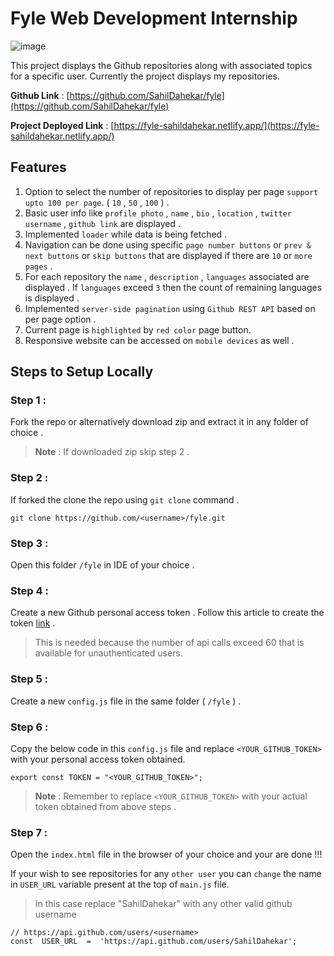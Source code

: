 # Fyle Web Development Internship
![image](https://github.com/SahilDahekar/fyle/assets/97726887/80d3429e-484d-4192-96e7-57e805990beb)

This project displays the Github repositories along with associated topics for a specific user. Currently the project displays my repositories. 

**Github Link** : [https://github.com/SahilDahekar/fyle](https://github.com/SahilDahekar/fyle)

**Project Deployed Link** : [https://fyle-sahildahekar.netlify.app/](https://fyle-sahildahekar.netlify.app/)

## Features 
1. Option to select the number of repositories to display per page `support upto 100 per page`. ( `10` , `50` , `100` ) .
2. Basic user info like `profile photo` , `name` , `bio` , `location` , `twitter username` , `github link` are displayed .
3. Implemented `loader` while data is being fetched .
4. Navigation can be done using specific `page number buttons` or `prev & next buttons` or `skip buttons` that are displayed if there are `10` or `more pages` .
5. For each repository the `name` , `description` , `languages` associated are displayed . If `languages` exceed `3` then the count of remaining languages is displayed .
6. Implemented `server-side pagination` using `Github REST API` based on per page option .
7. Current page is `highlighted` by `red color` page button.
8. Responsive website can be accessed on `mobile devices` as well . 

## Steps to Setup Locally 

 ### Step 1 :
 Fork the repo or alternatively download zip and extract it in any folder of choice .
 > **Note** : If downloaded zip skip step 2 .

 
### Step 2 :
 If forked the clone the repo using `git clone` command .
```
git clone https://github.com/<username>/fyle.git
```


### Step 3 :
Open this folder `/fyle` in IDE of your choice .


### Step 4 :
Create a new Github personal access token . Follow this article to create the token [link](https://docs.github.com/en/enterprise-server@3.8/authentication/keeping-your-account-and-data-secure/managing-your-personal-access-tokens#about-personal-access-tokens) .

> This is needed because the number of api calls exceed 60 that is available for unauthenticated users.


### Step 5 :
Create a new `config.js` file in the same folder ( `/fyle` ) .


### Step 6 :
Copy the below code in this `config.js` file and replace `<YOUR_GITHUB_TOKEN>` with your personal access token obtained.
```
export const TOKEN = "<YOUR_GITHUB_TOKEN>";
```
> **Note** : Remember to replace `<YOUR_GITHUB_TOKEN>` with your actual token obtained from above steps .


### Step 7 :
Open the `index.html` file in the browser of your choice and your are done !!!

If your wish to see repositories for any `other user` you can `change` the name in `USER_URL` variable present at the top of `main.js` file.
> In this case replace "SahilDahekar" with any other valid github username
```
// https://api.github.com/users/<username>
const  USER_URL  =  'https://api.github.com/users/SahilDahekar';
```
